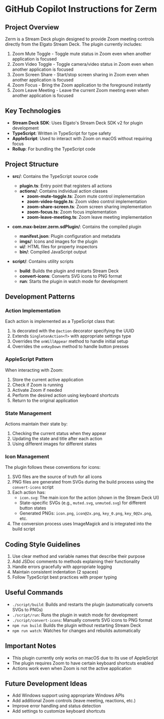 # GitHub Copilot Instructions for Zerm

## Project Overview

Zerm is a Stream Deck plugin designed to provide Zoom meeting controls directly from the Elgato Stream Deck. The plugin currently includes:

1. Zoom Mute Toggle - Toggle mute status in Zoom even when another application is focused
2. Zoom Video Toggle - Toggle camera/video status in Zoom even when another application is focused
3. Zoom Screen Share - Start/stop screen sharing in Zoom even when another application is focused
4. Zoom Focus - Bring the Zoom application to the foreground instantly
5. Zoom Leave Meeting - Leave the current Zoom meeting even when another application is focused

## Key Technologies

- **Stream Deck SDK**: Uses Elgato's Stream Deck SDK v2 for plugin development
- **TypeScript**: Written in TypeScript for type safety
- **AppleScript**: Used to interact with Zoom on macOS without requiring focus
- **Rollup**: For bundling the TypeScript code

## Project Structure

- **src/**: Contains the TypeScript source code

  - **plugin.ts**: Entry point that registers all actions
  - **actions/**: Contains individual action classes
    - **zoom-mute-toggle.ts**: Zoom mute control implementation
    - **zoom-video-toggle.ts**: Zoom video control implementation
    - **zoom-share-screen.ts**: Zoom screen sharing implementation
    - **zoom-focus.ts**: Zoom focus implementation
    - **zoom-leave-meeting.ts**: Zoom leave meeting implementation

- **com.max-beizer.zerm.sdPlugin/**: Contains the compiled plugin

  - **manifest.json**: Plugin configuration and metadata
  - **imgs/**: Icons and images for the plugin
  - **ui/**: HTML files for property inspectors
  - **bin/**: Compiled JavaScript output

- **script/**: Contains utility scripts
  - **build**: Builds the plugin and restarts Stream Deck
  - **convert-icons**: Converts SVG icons to PNG format
  - **run**: Starts the plugin in watch mode for development

## Development Patterns

### Action Implementation

Each action is implemented as a TypeScript class that:

1. Is decorated with the `@action` decorator specifying the UUID
2. Extends `SingletonAction<T>` with appropriate settings type
3. Overrides the `onWillAppear` method to handle initial setup
4. Overrides the `onKeyDown` method to handle button presses

### AppleScript Pattern

When interacting with Zoom:

1. Store the current active application
2. Check if Zoom is running
3. Activate Zoom if needed
4. Perform the desired action using keyboard shortcuts
5. Return to the original application

### State Management

Actions maintain their state by:

1. Checking the current status when they appear
2. Updating the state and title after each action
3. Using different images for different states

### Icon Management

The plugin follows these conventions for icons:

1. SVG files are the source of truth for all icons
2. PNG files are generated from SVGs during the build process using the `convert-icons` script
3. Each action has:
   - `icon.svg`: The main icon for the action (shown in the Stream Deck UI)
   - State-specific SVGs (e.g., `muted.svg`, `unmuted.svg`) for different button states
   - Generated PNGs: `icon.png`, `icon@2x.png`, `key_0.png`, `key_0@2x.png`, etc.
4. The conversion process uses ImageMagick and is integrated into the build script

## Coding Style Guidelines

1. Use clear method and variable names that describe their purpose
2. Add JSDoc comments to methods explaining their functionality
3. Handle errors gracefully with appropriate logging
4. Maintain consistent indentation (2 spaces)
5. Follow TypeScript best practices with proper typing

## Useful Commands

- `./script/build`: Builds and restarts the plugin (automatically converts SVGs to PNGs)
- `./script/run`: Runs the plugin in watch mode for development
- `./script/convert-icons`: Manually converts SVG icons to PNG format
- `npm run build`: Builds the plugin without restarting Stream Deck
- `npm run watch`: Watches for changes and rebuilds automatically

## Important Notes

- This plugin currently only works on macOS due to its use of AppleScript
- The plugin requires Zoom to have certain keyboard shortcuts enabled
- Actions work even when Zoom is not the active application

## Future Development Ideas

- Add Windows support using appropriate Windows APIs
- Add additional Zoom controls (leave meeting, reactions, etc.)
- Improve error handling and status detection
- Add settings to customize keyboard shortcuts
